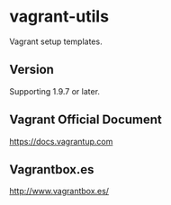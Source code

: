 # vagrant-utils

Vagrant setup templates. 

## Version

Supporting 1.9.7 or later.

## Vagrant Official Document

https://docs.vagrantup.com

## Vagrantbox.es

http://www.vagrantbox.es/
